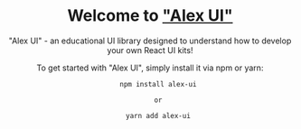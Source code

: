 <div align="center">
    <h1>
        Welcome to <a href="https://www.npmjs.com/package/alex-ui-kit">"Alex UI"</a> 
    </h1>
    <p>
      "Alex UI" - an educational UI library designed to understand how to develop your own React UI kits!
    </p>
        To get started with "Alex UI", simply install it via npm or yarn:

        npm install alex-ui

        or

        yarn add alex-ui

</div>
